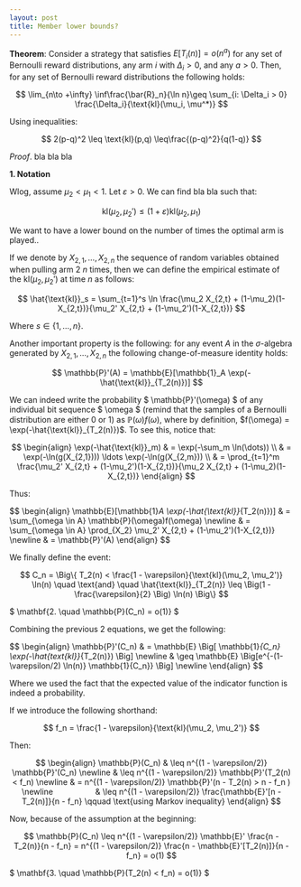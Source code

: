 ```yaml
---
layout: post
title: Member lower bounds?
---
```


**Theorem**: Consider a strategy that satisfies $E[T_i(n)] = o(n^a)$ for any set of Bernoulli reward distributions, any arm $i$ with $\Delta_i > 0$, and any $a > 0$. Then, for any set of Bernoulli reward distributions the following holds:

$$ \lim_{n\to +\infty} \inf\frac{\bar{R}_n}{\ln n}\geq \sum_{i: \Delta_i > 0} \frac{\Delta_i}{\text{kl}(\mu_i, \mu^*)}  $$

Using inequalities:

$$ 2(p-q)^2 \leq \text{kl}(p,q) \leq\frac{(p-q)^2}{q(1-q)} $$

*Proof*. bla bla bla

**1. Notation**

Wlog, assume $\mu_2 < \mu_1 < 1$. Let $\varepsilon > 0$. We can find bla bla such that:

$$ \text{kl}(\mu_2, \mu_2') \leq (1 + \varepsilon)\text{kl}(\mu_2, \mu_1) $$

We want to have a lower bound on the number of times the optimal arm is played..

If we denote by $X_{2, 1}, \ldots, X_{2, n}$ the sequence of random variables obtained when pulling arm 2 $n$ times, then we can define the empirical estimate of the $\text{kl}(\mu_2, \mu_2')$ at time $n$  as follows:

$$ \hat{\text{kl}}_s = \sum_{t=1}^s \ln \frac{\mu_2 X_{2,t} + (1-\mu_2)(1-X_{2,t})}{\mu_2' X_{2,t} + (1-\mu_2')(1-X_{2,t})} $$

Where $s \in \{1, \ldots, n\}$. 

Another important property is the following: for any event $A$ in the $\sigma$-algebra generated by $X_{2,1} , \ldots , X_{2,n}$ the following change-of-measure identity holds:

$$ \mathbb{P}'(A) = \mathbb{E}[\mathbb{1}_A \exp(-\hat{\text{kl}}_{T_2(n)})] $$

We can indeed write the probability $ \mathbb{P}'(\omega) $ of any individual bit sequence $ \omega $ (remind that the samples of a Bernoulli distribution are either 0 or 1) as $\mathbb{P}(\omega)f(\omega)$, where by definition, $f(\omega) = \exp(-\hat{\text{kl}}_{T_2(n)})$. To see this, notice that:


$$ \begin{align}
 \exp(-\hat{\text{kl}}_m) & = \exp(-\sum_m \ln(\dots)) \\
             & = \exp(-\ln(g(X_{2,1}))) \ldots \exp(-\ln(g(X_{2,m})) \\
             & = \prod_{t=1}^m \frac{\mu_2' X_{2,t} + (1-\mu_2')(1-X_{2,t})}{\mu_2 X_{2,t} + (1-\mu_2)(1-X_{2,t})}
\end{align} $$

Thus: 

$$ \begin{align}
 \mathbb{E}[\mathbb{1}_A \exp(-\hat{\text{kl}}_{T_2(n)})] & = 
\sum_{\omega \in A} \mathbb{P}(\omega)f(\omega) \newline
  & = \sum_{\omega \in A} \prod_{X_2} \mu_2' X_{2,t} + (1-\mu_2')(1-X_{2,t})} \newline
  & = \mathbb{P}'(A)
\end{align} $$

We finally define the event:

$$ C_n = \Big\{ T_2(n) < \frac{1 - \varepsilon}{\text{kl}(\mu_2, \mu_2')} \ln(n) \quad \text{and} \quad \hat{\text{kl}}_{T_2(n)} \leq \Big(1 - \frac{\varepsilon}{2} \Big) \ln(n) \Big\} $$

$ \mathbf{2. \quad \mathbb{P}(C_n) = o(1)} $

Combining the previous 2 equations, we get the following:

$$ \begin{align} 
      \mathbb{P}'(C_n) & = \mathbb{E} \Big[ \mathbb{1}_{C_n} \exp(-\hat{text{kl}}_{T_2(n)}) \Big] \newline
                       & \geq \mathbb{E} \Big[e^{-(1-\varepsilon/2) \ln(n)} \mathbb{1}{C_n}} \Big] \newline
   \end{align} $$

Where we used the fact that the expected value of the indicator function is indeed a probability.

If we introduce the following shorthand:

$$ f_n = \frac{1 - \varepsilon}{\text{kl}(\mu_2, \mu_2')} $$

Then:

$$ \begin{align} 
    \mathbb{P}(C_n) & \leq n^{(1 - \varepsilon/2)} \mathbb{P}'(C_n) \newline
                    & \leq n^{(1 - \varepsilon/2)} \mathbb{P}'(T_2(n) < f_n) \newline
                    & = n^{(1 - \varepsilon/2)} \mathbb{P}'(n - T_2(n) > n - f_n ) \newline
                    & \leq n^{(1 - \varepsilon/2)} \frac{\mathbb{E}'[n - T_2(n)]}{n - f_n} \qquad \text{using Markov inequality}
   \end{align} $$

Now, because of the assumption at the beginning:

$$ \mathbb{P}(C_n) \leq n^{(1 - \varepsilon/2)} \mathbb{E}' \frac{n - T_2(n)}{n - f_n} = n^{(1 - \varepsilon/2)}  \frac{n - \mathbb{E}'[T_2(n)]}{n - f_n} = o(1) $$

$ \mathbf{3. \quad \mathbb{P}(T_2(n) < f_n) = o(1)} $
